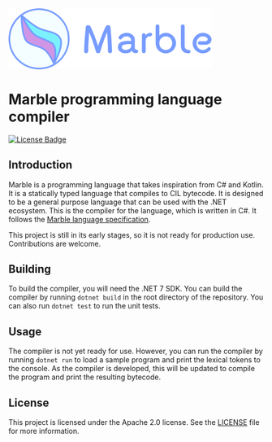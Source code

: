 <img alt="Marble logo" src="logo-with-text.svg" width="400" />

# Marble programming language compiler

[![License Badge](https://img.shields.io/badge/license-Apache_2.0-orange)](LICENSE.txt)

## Introduction

Marble is a programming language that takes inspiration from C# and Kotlin. It is a statically typed language that
compiles to CIL bytecode. It is designed to be a general purpose language that can be used with the .NET ecosystem.
This is the compiler for the language, which is written in C#. It follows the
[Marble language specification](https://github.com/marblelang/marble-spec).

This project is still in its early stages, so it is not ready for production use. Contributions are welcome.

## Building

To build the compiler, you will need the .NET 7 SDK. You can build the compiler by running `dotnet build` in the root
directory of the repository. You can also run `dotnet test` to run the unit tests.

## Usage

The compiler is not yet ready for use. However, you can run the compiler by running `dotnet run` to load a sample program
and print the lexical tokens to the console. As the compiler is developed, this will be updated to compile the program
and print the resulting bytecode.

## License

This project is licensed under the Apache 2.0 license. See the [LICENSE](LICENSE.txt) file for more information.
